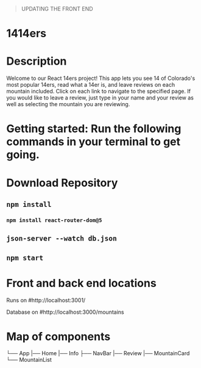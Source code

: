 >  UPDATING THE FRONT END

# 1414ers

# Description

Welcome to our React 14ers project! This app lets you see 14 of Colorado's most popular 14ers, read what a 14er is, and leave reviews on each mountain included. Click on each link to navigate to the specified page. If you would like to leave a review, just type in your name and your review as well as selecting the mountain you are reviewing.

# Getting started: Run the following commands in your terminal to get going.

# Download Repository

## `npm install`

### `npm install react-router-dom@5`

## `json-server --watch db.json`

## `npm start`

# Front and back end locations

Runs on #http://localhost:3001/

Database on #http://localhost:3000/mountains

# Map of components

└── App
|── Home
|── Info
├── NavBar
|── Review
|── MountainCard
└── MountainList
